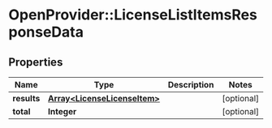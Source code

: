 # OpenProvider::LicenseListItemsResponseData

## Properties
Name | Type | Description | Notes
------------ | ------------- | ------------- | -------------
**results** | [**Array&lt;LicenseLicenseItem&gt;**](LicenseLicenseItem.md) |  | [optional] 
**total** | **Integer** |  | [optional] 

